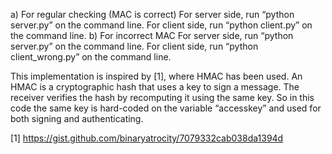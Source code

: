 a) For regular checking (MAC is correct) For server side, run “python server.py” on the command line. For client side, run “python client.py” on the command line. b) For incorrect MAC For server side, run “python server.py” on the command line. For client side, run “python client_wrong.py” on the command line.

This implementation is inspired by [1], where HMAC has been used. An HMAC is a cryptographic hash that uses a key to sign a message. The receiver verifies the hash by recomputing it using the same key. So in this code the same key is hard-coded on the variable “accesskey” and used for both signing and authenticating.

[1] https://gist.github.com/binaryatrocity/7079332cab038da1394d

